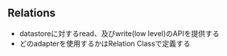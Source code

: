 
## Relations

* datastoreに対するread、及びwrite(low level)のAPIを提供する
* どのadapterを使用するかはRelation Classで定義する
